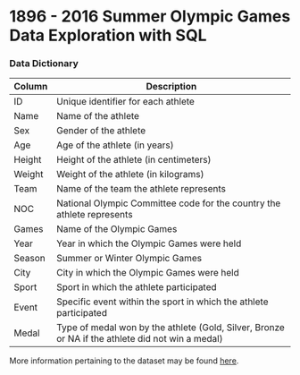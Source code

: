 # 1896 - 2016 Summer Olympic Games Data Exploration with SQL

### Data Dictionary
| Column   | Description      |
| -------  | ----------       |
| ID |	Unique identifier for each athlete |
| Name |	Name of the athlete |
| Sex |	Gender of the athlete |
| Age |	Age of the athlete (in years) |
| Height |	Height of the athlete (in centimeters) |
| Weight |	Weight of the athlete (in kilograms) |
| Team |	Name of the team the athlete represents |
| NOC |	National Olympic Committee code for the country the athlete represents |
| Games |	Name of the Olympic Games |
| Year |	Year in which the Olympic Games were held |
| Season |	Summer or Winter Olympic Games |
| City |	City in which the Olympic Games were held |
| Sport |	Sport in which the athlete participated |
| Event |	Specific event within the sport in which the athlete participated |
| Medal |	Type of medal won by the athlete (Gold, Silver, Bronze or NA if the athlete did not win a medal) |

More information pertaining to the dataset may be found [here](https://www.kaggle.com/datasets/heesoo37/120-years-of-olympic-history-athletes-and-results). 
